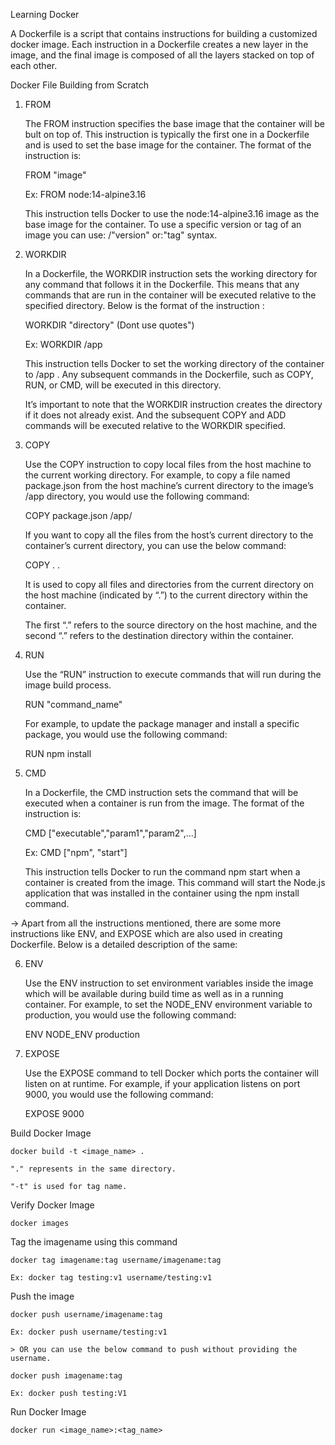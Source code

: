 Learning Docker

A Dockerfile is a script that contains instructions for building a customized docker image. Each instruction in a Dockerfile creates a new layer in the image, and the final image is composed of all the layers stacked on top of each other.

Docker File Building from Scratch

1. FROM

    The FROM instruction specifies the base image that the container will be bult on top of. This instruction is typically the first one in a Dockerfile and is used to set the base image for the container. The format of the instruction is:

    FROM "image"

    Ex: FROM node:14-alpine3.16

    This instruction tells Docker to use the node:14-alpine3.16 image as the base image for the container. To use a specific version or tag of an image you can use: /"version" or:"tag" syntax.

2. WORKDIR

    In a Dockerfile, the WORKDIR instruction sets the working directory for any command that follows it in the Dockerfile. This means that any commands that are run in the container will be executed relative to the specified directory. Below is the format of the instruction :

    WORKDIR "directory" (Dont use quotes")

    Ex: WORKDIR /app

    This instruction tells Docker to set the working directory of the container to /app . Any subsequent commands in the Dockerfile, such as COPY, RUN, or CMD, will be executed in this directory.

    It’s important to note that the WORKDIR instruction creates the directory if it does not already exist. And the subsequent COPY and ADD commands will be executed relative to the WORKDIR specified.

3. COPY

    Use the COPY instruction to copy local files from the host machine to the current working directory. For example, to copy a file named package.json from the host machine’s current directory to the image’s /app directory, you would use the following command:

    COPY package.json /app/

    If you want to copy all the files from the host’s current directory to the container’s current directory, you can use the below command:

    COPY . .

    It is used to copy all files and directories from the current directory on the host machine (indicated by “.”) to the current directory within the container.

    The first “.” refers to the source directory on the host machine, and the second “.” refers to the destination directory within the container.


4. RUN

    Use the “RUN” instruction to execute commands that will run during the image build process.

    RUN "command_name"

    For example, to update the package manager and install a specific package, you would use the following command:

    RUN npm install

5. CMD

    In a Dockerfile, the CMD instruction sets the command that will be executed when a container is run from the image. The format of the instruction is:

    CMD ["executable","param1","param2",...]

    Ex: CMD ["npm", "start"]

    This instruction tells Docker to run the command npm start when a container is created from the image. This command will start the Node.js application that was installed in the container using the npm install command.


-> Apart from all the instructions mentioned, there are some more instructions like ENV, and EXPOSE which are also used in creating Dockerfile. Below is a detailed description of the same:

6. ENV

    Use the ENV instruction to set environment variables inside the image which will be available during build time as well as in a running container. For example, to set the NODE_ENV environment variable to production, you would use the following command:

    ENV NODE_ENV production

7. EXPOSE

    Use the EXPOSE command to tell Docker which ports the container will listen on at runtime. For example, if your application listens on port 9000, you would use the following command:

    EXPOSE 9000

Build Docker Image

    docker build -t <image_name> .

    "." represents in the same directory.

    "-t" is used for tag name.

Verify Docker Image

    docker images

Tag the imagename using this command

    docker tag imagename:tag username/imagename:tag

    Ex: docker tag testing:v1 username/testing:v1

Push the image

    docker push username/imagename:tag

    Ex: docker push username/testing:v1

    > OR you can use the below command to push without providing the username.

    docker push imagename:tag

    Ex: docker push testing:V1

Run Docker Image

    docker run <image_name>:<tag_name>












